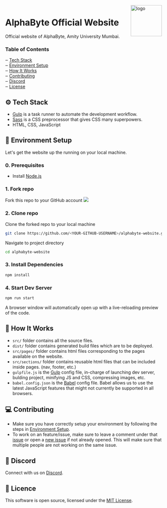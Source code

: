 
<img src="https://raw.githubusercontent.com/AlphaByte-dev/alphabyte-website/main/src/images/AlphaByte_logo-only.png" alt="logo" width="100px" align="right" />

# AlphaByte Official Website
Official website of AlphaByte, Amity University Mumbai.

### Table of Contents

‒ [Tech Stack](#tech-stack)  
‒ [Environment Setup](#environment-setup)  
‒ [How It Works](#how-it-works)  
‒ [Contributing](#contributing)  
‒ [Discord](#discord)  
‒ [License](#license)  

<a id="tech-stack"></a>
## ⚙️ Tech Stack
* [Gulp](http://gulpjs.com) is a task runner to automate the development workflow.
* [Sass](https://sass-lang.com/) is a CSS preprocessor that gives CSS many superpowers.
* HTML, CSS, JavaScript

<a id="environment-setup"></a>
## 🔨 Environment Setup
Let's get the website up the running on your local machine.

### 0. Prerequisites
* Install [Node.js](http://nodejs.org)

### 1. Fork repo
Fork this repo to your GitHub account
![](https://i.ibb.co/rZSBzQ7/Capture.png)

### 2. Clone repo
Clone the forked repo to your local machine
```bash
git clone https://github.com/<YOUR-GITHUB-USERNAME>/alphabyte-website.git
```
Navigate to project directory
```bash
cd alphabyte-website
```

### 3. Install Dependencies
```bash
npm install
```

### 4. Start Dev Server
```bash
npm run start
```
A browser window will automatically open up with a live-reloading preview of the code.

<a id="how-it-works"></a>
## 🚀 How It Works
* `src/` folder contains all the source files.
* `dist/` folder contains generated build files which are to be deployed.
* `src/pages/` folder contains html files corresponding to the pages available on the website.
* `src/sections/` folder contains reusable html files that can be included inside pages. (nav, footer, etc.)
* `gulpfile.js` is the [Gulp](http://gulpjs.com) config file, in-charge of launching dev server, bulding project, minifying JS and CSS, compressing images, etc.
* `babel.config.json` is the [Babel](http://babeljs.com) config file. Babel allows us to use the latest JavaScript features that might not currently be supported in all browsers.

<a id="contributing"></a>
## 💻 Contributing
* Make sure you have correctly setup your environment by following the steps in [Environment Setup](#environment-setup).
* To work on an feature/issue, make sure to leave a comment under that [issue](https://github.com/AlphaByte-dev/alphabyte-website/issues) or open a [new issue](https://github.com/AlphaByte-dev/alphabyte-website/issues/new) if not already opened. This will make sure that multiple people are not working on the same issue.

<a id="discord"></a>
## 💬 Discord
Connect with us on [Discord](https://discord.gg/rRejGpe).

<a id="license"></a>
## 📜 Licence
This software is open source, licensed under the [MIT License](https://github.com/AlphaByte-dev/alphabyte-website/blob/master/LICENSE).